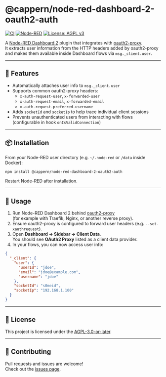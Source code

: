 # @cappern/node-red-dashboard-2-oauth2-auth
[![CI](https://github.com/cappern/node-red-dashboard-2-oauth2-auth/actions/workflows/ci.yml/badge.svg)](https://github.com/cappern/node-red-dashboard-2-oauth2-auth/actions/workflows/ci.yml)
[![Node-RED](https://img.shields.io/badge/Node--RED-Dashboard%202-blue)](https://nodered.org)
[![License: AGPL v3](https://img.shields.io/badge/License-AGPL--3.0--or--later-blue.svg)](./LICENSE)

A [Node-RED Dashboard 2](https://github.com/flowfuse/node-red-dashboard) plugin that integrates with [oauth2-proxy](https://oauth2-proxy.github.io/oauth2-proxy/).  
It extracts user information from the HTTP headers added by oauth2-proxy and makes them available inside Dashboard flows via `msg._client.user`.

---

## 🚀 Features

- Automatically attaches user info to `msg._client.user`
- Supports common oauth2-proxy headers:
  - `x-auth-request-user`, `x-forwarded-user`
  - `x-auth-request-email`, `x-forwarded-email`
  - `x-auth-request-preferred-username`
- Adds `socketId` and `socketIp` to help trace individual client sessions
- Prevents unauthenticated users from interacting with flows (configurable in hook `onIsValidConnection`)

---

## 📦 Installation

From your Node-RED user directory (e.g. `~/.node-red` or `/data` inside Docker):

```bash
npm install @cappern/node-red-dashboard-2-oauth2-auth
```

Restart Node-RED after installation.

---

## 🔧 Usage

1. Run Node-RED Dashboard 2 behind [oauth2-proxy](https://oauth2-proxy.github.io/oauth2-proxy/)  
   (for example with Traefik, Nginx, or another reverse proxy).
2. Ensure oauth2-proxy is configured to forward user headers (e.g. `--set-xauthrequest`).
3. Open **Dashboard → Sidebar → Client Data**.  
   You should see **OAuth2 Proxy** listed as a client data provider.
4. In your flows, you can now access user info:

```json
{
  "_client": {
    "user": {
      "userId": "jdoe",
      "email": "jdoe@example.com",
      "username": "jdoe"
    },
    "socketId": "s0meid",
    "socketIp": "192.168.1.100"
  }
}
```

---

## 📜 License

This project is licensed under the [AGPL-3.0-or-later](./LICENSE).

---

## 🤝 Contributing

Pull requests and issues are welcome!  
Check out the [issues page](https://github.com/cappern/node-red-dashboard-2-oauth2-auth/issues).
